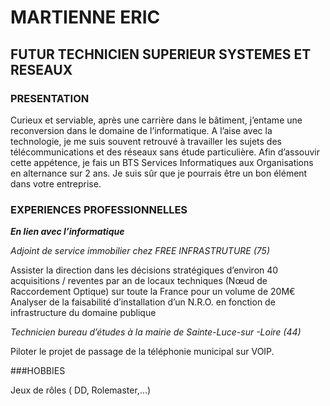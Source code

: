 # MARTIENNE ERIC

## FUTUR TECHNICIEN SUPERIEUR SYSTEMES ET RESEAUX

### PRESENTATION

Curieux et serviable, après une carrière dans le bâtiment, j’entame une reconversion dans le domaine de l’informatique. A l’aise avec la technologie, je me suis souvent retrouvé à travailler les sujets des télécommunications et des réseaux sans étude particulière. Afin d’assouvir cette appétence, je fais un BTS Services Informatiques aux Organisations en alternance sur 2 ans. Je suis sûr que je pourrais être un bon élément dans votre entreprise.

### EXPERIENCES PROFESSIONNELLES

_**En lien avec l’informatique**_

_Adjoint de service immobilier chez FREE INFRASTRUTURE (75)_

Assister la direction dans les décisions stratégiques d’environ 40 acquisitions / reventes par an de locaux techniques (Nœud de Raccordement Optique) sur toute la France pour un volume de 20M€
Analyser de la faisabilité d’installation d’un N.R.O. en fonction de infrastructure du domaine publique

_Technicien bureau d’études à la mairie de Sainte-Luce-sur -Loire (44)_

Piloter le projet de passage de la téléphonie municipal sur VOIP.

###HOBBIES

Jeux de rôles ( DD, Rolemaster,...)
